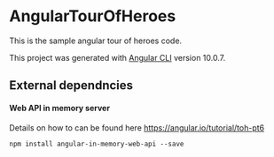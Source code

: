 # AngularTourOfHeroes

This is the sample angular tour of heroes code.

This project was generated with [Angular CLI](https://github.com/angular/angular-cli) version 10.0.7.

## External dependncies
#### Web API in memory server
Details on how to can be found here https://angular.io/tutorial/toh-pt6

    npm install angular-in-memory-web-api --save

